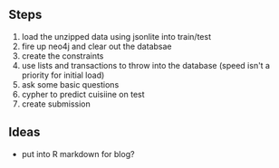 ## Steps
1. load the unzipped data using jsonlite into train/test
2. fire up neo4j and clear out the databsae
3. create the constraints 
4. use lists and transactions to throw into the database (speed isn't a priority for initial load)
5. ask some basic questions  
6. cypher to predict cuisiine on test
7. create submission

## Ideas
- put into R markdown for blog?